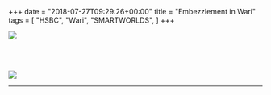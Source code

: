 +++
date = "2018-07-27T09:29:26+00:00"
title = "Embezzlement in Wari"
tags = [
    "HSBC",
    "Wari",
    "SMARTWORLDS",
]
+++
<div class="container" style="width:auto">
  <a target="blank" href="https://image.ibb.co/kwGv0d/km2hsbc.jpg">
    <img src="https://image.ibb.co/kwGv0d/km2hsbc.jpg" style="max-width:100%">
  </a>
</div>

<br></br>
<div class="container" style="width:auto">
  <a target="blank" href="https://image.ibb.co/dGo8Ld/km2tam.jpg">
    <img src="https://image.ibb.co/dGo8Ld/km2tam.jpg" style="max-width:100%">
  </a>
</div>

<!--more-->
<hr>
